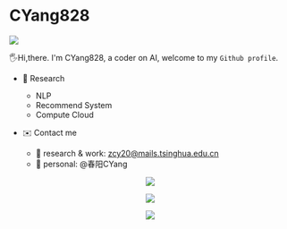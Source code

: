 # CYang828

![](https://komarev.com/ghpvc/?username=CYang828&color=yellowgreen)

🖐️Hi,there. I'm CYang828, a coder on AI, welcome to my `Github profile`.

- 📢 Research
    - NLP
    - Recommend System
    - Compute Cloud
    
- ✉️ Contact me
    - 🔭 research & work: zcy20@mails.tsinghua.edu.cn
    - :boy: personal: @春阳CYang


<p align="center"> <img align="center" style="padding=0;" src="https://github-readme-stats.quantumlytangled.vercel.app/api/top-langs/?username=CYang828&layout=compact&show_icons=true&hide_border=true&icon_color=f0f0f000&count_private=true&theme=tokyonight" /> </p>

<p align="center"> <img align="center" src="https://github-readme-stats.vercel.app/api?username=CYang828&show_icons=true&theme=tokyonight" /> </p>

<p align="center"> <img align="center" src="https://github-profile-trophy.vercel.app/?username=CYang828&theme=onedark" /> </p>
